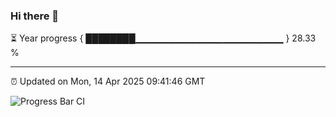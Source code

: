 ### Hi there 👋

⏳ Year progress { ████████▁▁▁▁▁▁▁▁▁▁▁▁▁▁▁▁▁▁▁▁▁▁ } 28.33 %

---

⏰ Updated on Mon, 14 Apr 2025 09:41:46 GMT

![Progress Bar CI](https://github.com/IshwaranRudhara/GIT-ACTION/workflows/Progress%20Bar%20CI/badge.svg)
